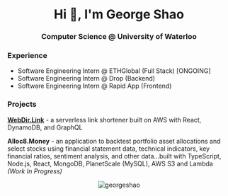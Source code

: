 <h1 align="center">Hi 👋, I'm George Shao</h1>
<h3 align="center">Computer Science @ University of Waterloo</h3>

### Experience
- Software Engineering Intern @ ETHGlobal (Full Stack) [ONGOING]
- Software Engineering Intern @ Drop (Backend)
- Software Engineering Intern @ Rapid App (Frontend)

### Projects
**[WebDir.Link](https://webdir.link)** - a serverless link shortener built on AWS with React, DynamoDB, and GraphQL

**Alloc8.Money** - an application to backtest portfolio asset allocations and select stocks using financial statement data, technical indicators, key financial ratios, sentiment analysis, and other data...built with TypeScript, Node.js, React, MongoDB, PlanetScale (MySQL), AWS S3 and Lambda _(Work In Progress)_

<p align="center"> <img src="https://komarev.com/ghpvc/?username=georgeshao" alt="georgeshao" /> </p>

